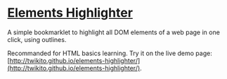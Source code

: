 # [Elements Highlighter](http://twikito.github.io/elements-highlighter/)

A simple bookmarklet to highlight all DOM elements of a web page in one click, using outlines.

Recommanded for HTML basics learning. Try it on the live demo page: [http://twikito.github.io/elements-highlighter/](http://twikito.github.io/elements-highlighter/).
